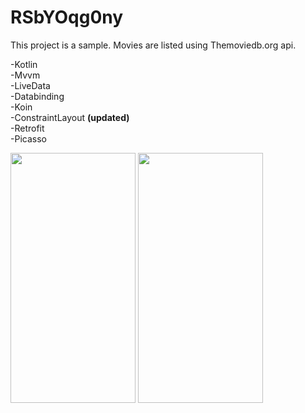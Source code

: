 # RSbYOqg0ny

This project is a sample.
Movies are listed using Themoviedb.org api.

-Kotlin <br>
-Mvvm <br>
-LiveData <br>
-Databinding <br>
-Koin <br>
-ConstraintLayout <strong> (updated) </strong> <br>
-Retrofit <br>
-Picasso <br>



<img src="https://i.ibb.co/fNB9Q2X/Screenshot-20201022-180718-RSb-YOqg0ny.jpg" data-canonical-src="https://gyazo.com/eb5c5741b6a9a16c692170a41a49c858.png" width="200" height="400" />        <img src="https://i.ibb.co/JK7BxXR/Screenshot-20201022-180729-RSb-YOqg0ny.jpg" data-canonical-src="https://gyazo.com/eb5c5741b6a9a16c692170a41a49c858.png" width="200" height="400" />
